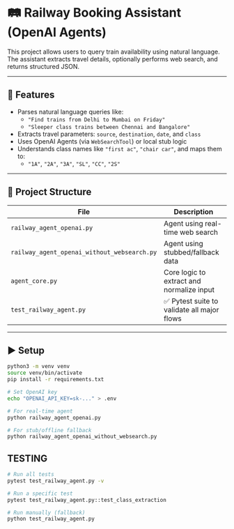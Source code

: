 # 🛤️ Railway Booking Assistant (OpenAI Agents)

This project allows users to query train availability using natural language. The assistant extracts travel details, optionally performs web search, and returns structured JSON.

---

## 🧠 Features

- Parses natural language queries like:
  - `"Find trains from Delhi to Mumbai on Friday"`
  - `"Sleeper class trains between Chennai and Bangalore"`
- Extracts travel parameters: `source`, `destination`, `date`, and `class`
- Uses OpenAI Agents (via `WebSearchTool`) or local stub logic
- Understands class names like `"first ac"`, `"chair car"`, and maps them to:
  - `"1A"`, `"2A"`, `"3A"`, `"SL"`, `"CC"`, `"2S"`

---

## 📁 Project Structure

| File                                     | Description                                      |
|------------------------------------------|--------------------------------------------------|
| `railway_agent_openai.py`                | Agent using real-time web search                 |
| `railway_agent_openai_without_websearch.py` | Agent using stubbed/fallback data            |
| `agent_core.py`                          | Core logic to extract and normalize input        |
| `test_railway_agent.py`                  | ✅ Pytest suite to validate all major flows      |

---

## ▶️ Setup

```bash
python3 -m venv venv
source venv/bin/activate
pip install -r requirements.txt

# Set OpenAI key
echo "OPENAI_API_KEY=sk-..." > .env

# For real-time agent
python railway_agent_openai.py

# For stub/offline fallback
python railway_agent_openai_without_websearch.py
```

## TESTING

```bash
# Run all tests
pytest test_railway_agent.py -v

# Run a specific test
pytest test_railway_agent.py::test_class_extraction

# Run manually (fallback)
python test_railway_agent.py
```

